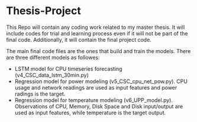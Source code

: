 # Thesis-Project

This Repo will contain any coding work related to my master thesis.
It will include codes for trial and learning process even if it will not be part of the final code.
Additionally, it will contain the final project code.

The main final code files are the ones that build and train the models. There are three different models as followes:
- LSTM model for CPU timeseries forecasting (v4_CSC_data_lstm_30min.py)
- Regression model for power modeling (v5_CSC_cpu_net_pow.py). CPU usage and network readings are used as input features and power radings is the target.
- Regression model for temperature modeling (v6_UPP_model.py). Observations of CPU, Memory, Disk Space and Disk input/output are used as input features, while temperature is the target output.
